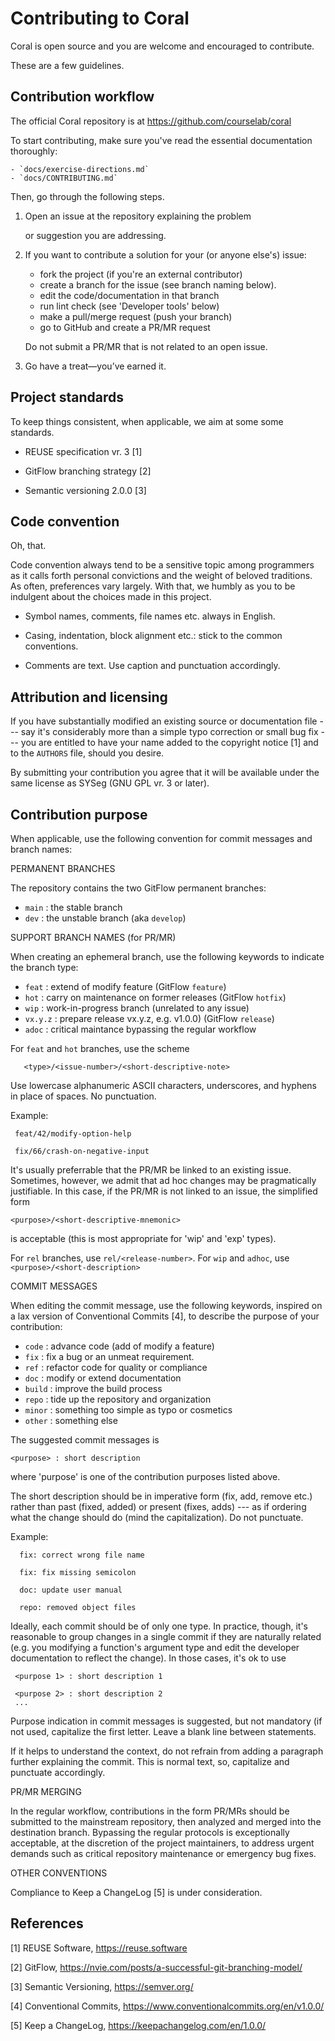 <!--
SPDX-FileCopyrightText: 2024 The authors of Coral

SPDX-License-Identifier: CC0-1.0
-->

Contributing to Coral
==============================
 
 Coral is open source and you are welcome and encouraged to contribute.

 These are a few guidelines.

 Contribution workflow
 ------------------------------

 The official Coral repository is at https://github.com/courselab/coral
   
 To start contributing, make sure you've read the essential documentation
 thoroughly:

    - `docs/exercise-directions.md`      
    - `docs/CONTRIBUTING.md`             

 Then, go through the following steps.

 1. Open an issue at the repository explaining the problem
 
    or suggestion you are addressing.

 2. If you want to contribute a solution for your (or anyone else's) issue:

    * fork the project (if you're an external contributor)
    * create a branch for the issue (see branch naming below).
    * edit the code/documentation in that branch
    * run lint check (see 'Developer tools' below)
    * make a pull/merge request (push your branch)
    * go to GitHub and create a PR/MR request

    Do not submit a PR/MR that is not related to an open issue.

 3. Go have a treat—you’ve earned it.

 Project standards
 ------------------------------

 To keep things consistent, when applicable, we aim at some some standards.

 - REUSE specification vr. 3 [1]
 
 - GitFlow branching strategy [2]

 - Semantic versioning 2.0.0 [3]

 Code convention
 ------------------------------

 Oh, that.

 Code convention always tend to be a sensitive topic among programmers as it calls
 forth personal convictions and the weight of beloved traditions. As often,
 preferences vary largely. With that, we humbly as you to be indulgent about the
 choices made in this project.
 
 * Symbol names, comments, file names etc. always in English.

 * Casing, indentation, block alignment etc.: stick to the common conventions.

 * Comments are text. Use caption and punctuation accordingly.


 Attribution and licensing
 ------------------------------

 If you have substantially modified an existing source or documentation
 file --- say it's considerably more than a simple typo correction or
 small bug fix --- you are entitled to have your name added to the copyright
 notice [1] and to the `AUTHORS` file, should you desire.

 By submitting your contribution you agree that it will be available under the
 same license as SYSeg (GNU GPL vr. 3 or later).

 Contribution purpose
 ------------------------------

 When applicable, use the following convention for commit messages and branch
 names:

 PERMANENT BRANCHES

 The repository contains the two GitFlow permanent branches:
 
 - `main`   : the stable branch 
 - `dev`    : the unstable branch (aka `develop`)

 SUPPORT BRANCH NAMES (for PR/MR)

 When creating an ephemeral branch, use the following keywords to indicate the
 branch type:

 - `feat`     : extend of modify feature (GitFlow `feature`)
 - `hot`      : carry on maintenance on former releases  (GitFlow `hotfix`)
 - `wip`      : work-in-progress branch (unrelated to any issue)
 - `vx.y.z`   : prepare release vx.y.z, e.g. v1.0.0) (GitFlow `release`)
- `adoc`      : critical maintance bypassing the regular workflow

 For `feat` and `hot` branches, use the scheme

 ```
    <type>/<issue-number>/<short-descriptive-note>
 ```
 Use lowercase alphanumeric ASCII characters, underscores, and hyphens in
 place of spaces. No punctuation.

  Example:

 ```
  feat/42/modify-option-help

  fix/66/crash-on-negative-input

 ```
 It's usually preferrable that the PR/MR be linked to an existing issue.
 Sometimes, however, we admit that ad hoc changes may be pragmatically
 justifiable. In this case, if the PR/MR is not linked to an issue,
 the simplified form
 
  `<purpose>/<short-descriptive-mnemonic>`

 is acceptable (this is most appropriate for 'wip' and 'exp' types).

 For `rel` branches, use `rel/<release-number>`.
 For `wip` and `adhoc`, use `<purpose>/<short-description>`

 COMMIT MESSAGES

 When editing the commit message, use the following keywords, inspired on a 
 lax version of  Conventional Commits [4], to describe the purpose of your
 contribution:
 
 - `code`     :   advance code (add of modify a feature)
 - `fix`      :   fix a bug or an unmeat requirement.
 - `ref`      :   refactor code for quality or compliance
 - `doc`      :   modify or extend documentation
 - `build`    :   improve the build process
 - `repo`     :   tide up the repository and organization
 - `minor`    :   something too simple as typo or cosmetics
 - `other`    :   something else

 The suggested commit messages is

 `<purpose> : short description`

 where 'purpose' is one of the contribution purposes listed above.

 The short description should be in imperative form (fix, add, remove etc.)
 rather than past (fixed, added) or present (fixes, adds) --- as if ordering
 what the change should do (mind the capitalization). Do not punctuate.
 
Example:

 ```
   fix: correct wrong file name

   fix: fix missing semicolon

   doc: update user manual

   repo: removed object files

```
 
 Ideally, each commit should be of only one type. In practice, though,
 it's reasonable to group changes in a single commit if they are naturally
 related (e.g. you modifying a function's argument type and edit the developer
 documentation to reflect the change). In those cases, it's ok to use

 ```
  <purpose 1> : short description 1
  
  <purpose 2> : short description 2
  ...
 ```

 Purpose indication in commit messages is suggested, but not mandatory (if not
 used, capitalize the first letter. Leave a blank line between statements.
 
 If it helps to understand the context, do not refrain from adding a paragraph
 further explaining the commit. This is normal text, so, capitalize and
 punctuate accordingly.
 

 PR/MR MERGING
 
 In the regular workflow, contributions in the form PR/MRs should be submitted
 to the mainstream repository, then analyzed and merged into the destination
 branch. Bypassing the regular protocols is exceptionally acceptable, at the
 discretion of the project maintainers, to address urgent demands such as
 critical repository maintenance or emergency bug fixes.


 OTHER CONVENTIONS

 Compliance to Keep a ChangeLog [5] is under consideration.


References
 ------------------------------

 [1] REUSE Software, https://reuse.software

 [2] GitFlow, https://nvie.com/posts/a-successful-git-branching-model/

 [3] Semantic Versioning, https://semver.org/

 [4] Conventional Commits, https://www.conventionalcommits.org/en/v1.0.0/

 [5] Keep a ChangeLog, https://keepachangelog.com/en/1.0.0/


